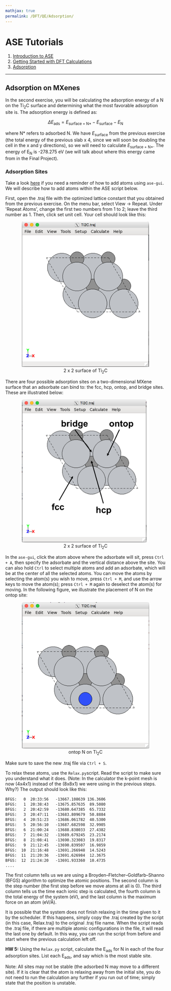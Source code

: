 ```yaml
---
mathjax: true
permalink: /DFT/QE/Adsorption/
---
```


# ASE Tutorials
1. [Introduction to ASE](../)
2. [Getting Started with DFT Calculations](../Getting_Started/)
3. [Adsorption](../Adsorption/)

____

## Adsorption on MXenes ##

In the second exercise, you will be calculating the adsorption energy of a N on the Ti<sub>2</sub>C surface and determining what the most favorable adsorption site is. The adsorption energy is defined as:
<div>

$$
\Delta E_\mathrm{ads} = E_\mathrm{surface + N*}  - E_\mathrm{surface} - E_\mathrm{N}
$$

</div>

where N* refers to adsorbed N. We have *E*<sub>surface</sub> from the previous exercise (the total energy of the previous slab x 4, since we will soon be doubling the cell in the x and y directions), so we will need to calculate *E*<sub>surface + N*</sub>. The energy of E<sub>N</sub> is -278.275 eV (we will talk about where this energy came from in the Final Project).

<a name='adsorption-sites'></a>

### Adsorption Sites ###

Take a look [here](http://CBE544.github.io/ASE/#ase-gui) if you need a reminder of how to add atoms using `ase-gui`. We will describe how to add atoms within the ASE script below.

First, open the .traj file with the optimized lattice constant that you obtained from the previous exercise. On the menu bar, select View -> Repeat. Under 'Repeat Atoms', change the first two numbers from 1 to 2; leave the third number as 1. Then, click set unit cell. Your cell should look like this:

<center><img src="doubled.png" alt="window" style="width: 400px;"/><br>
2 x 2 surface of Ti<sub>2</sub>C
</center>

There are four possible adsorption sites on a two-dimensional MXene surface that an adsorbate can bind to: the fcc, hcp, ontop, and bridge sites. These are illustrated below:

<center><img src="overhead.png" alt="window" style="width: 400px;"/><br>
2 x 2 surface of Ti<sub>2</sub>C
</center>

In the `ase-gui`, click the atom above where the adsorbate will sit, press `Ctrl + A`, then specify the adsorbate and the vertical distance above the site. You can also hold `Ctrl` to select multiple atoms and add an adsorbate, which will be at the center of all the selected atoms. You can move the atoms by selecting the atom(s) you wish to move, press `Ctrl + M`, and use the arrow keys to move the atom(s); press `Ctrl + M` again to deselect the atom(s) for moving. In the following figure, we illustrate the placement of N on the ontop site:

<center><img src="N_ontop.png" alt="window" style="width: 400px;"/><br>
ontop N on Ti<sub>2</sub>C
</center>

Make sure to save the new .traj file via `Ctrl + S`.

To relax these atoms, use the `Relax.py`script. Read the script to make sure you understand what it does. (Note: In the calculator the k-point mesh is now (4x4x1) instead of the (8x8x1) we were using in the previous steps. Why?) The output should look like this:
```
BFGS:   0  20:33:56   -13667.108639 136.3606
BFGS:   1  20:38:43   -13675.857635  89.5080
BFGS:   2  20:42:59   -13680.647385	 65.7332
BFGS:   3  20:47:11   -13683.809679	 50.8884
BFGS:   4  20:51:23   -13686.061782	 40.5300
BFGS:   5  20:56:10   -13687.682598	 32.9905
BFGS:   6  21:00:24   -13688.838033	 27.4382
BFGS:   7  21:04:32   -13689.679245	 23.2174
BFGS:   8  21:08:41   -13690.323083	 19.8317
BFGS:   9  21:12:45   -13690.839507	 16.9859
BFGS:  10  21:16:48   -13691.266948	 14.5243
BFGS:  11  21:20:36   -13691.626984	 12.3675
BFGS:  12  21:24:20   -13691.933360	 10.4735
....
```

The first column tells us we are using a Broyden–Fletcher–Goldfarb–Shanno (BFGS) algorithm to optimize the atomic positions. The second column is the step number (the first step before we move atoms at all is 0). The third column tells us the time each ionic step is calculated, the fourth column is the total energy of the system (eV), and the last column is the maximum force on an atom (eV/Å).

It is possible that the system does not finish relaxing in the time given to it by the scheduler. If this happens, simply copy the .traj created by the script (in this case, Relax.traj) to the original .traj file name. When the script reads the .traj file, if there are multiple atomic configurations in the file, it will read the last one by default. In this way, you can run the script from before and start where the previous calculation left off.

**HW 5:** Using the `Relax.py` script, calculate the E<sub>ads</sub> for N in each of the four adsorption sites. List each E<sub>ads</sub>, and say which is the most stable site.

Note: All sites may not be stable (the adsorbed N may move to a different site). If it is clear that the atom is relaxing away from the initial site, you do not need to run the calculation any further if you run out of time; simply state that the position is unstable.
